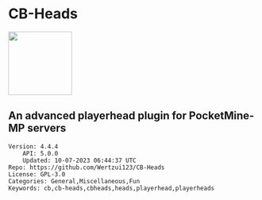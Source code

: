 # CB-Heads
<img src="https://raw.githubusercontent.com/Wertzui123/CB-Heads/700b9ec0b92ab68441c8bc89e6665d828f0131c3/icon.png" width="128" height="128" />

## An advanced playerhead plugin for PocketMine-MP servers
```properties
Version: 4.4.4
    API: 5.0.0
    Updated: 10-07-2023 06:44:37 UTC
Repo: https://github.com/Wertzui123/CB-Heads
License: GPL-3.0
Categories: General,Miscellaneous,Fun
Keywords: cb,cb-heads,cbheads,heads,playerhead,playerheads
```